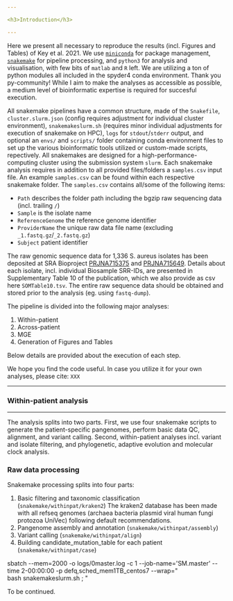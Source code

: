 ```yaml
---

<h3>Introduction</h3>  

---  
```


Here we present all necessary to reproduce the results (incl. Figures and Tables) of Key et al. 2021. We use [`miniconda`](https://conda.io/en/latest/miniconda.html) for package management, [`snakemake`](https://snakemake.readthedocs.io/en/stable/) for pipeline processing, and `python3` for analysis and visualisation, with few bits of `matlab` and `R` left. We are utilizing a ton of python modules all included in the spyder4 conda environment. Thank you py-community! While I aim to make the analyses as accessible as possible, a medium level of bioinformatic expertise is required for succesful execution.

All snakemake pipelines have a common structure, made of the `Snakefile`, `cluster.slurm.json` (config requires adjustment for individual cluster environment), `snakemakeslurm.sh` (requires minor individual adjustments for execution of snakemake on HPC), `logs` for `stdout`/`stderr` output, and optional an `envs/` and `scripts/` folder containing conda environment files to set up the various bioinformatic tools utilized or custom-made scripts, repectively. All snakemakes are designed for a high-performance-computing cluster using the submission system `slurm`. Each snakemake analysis requires in addition to all provided files/folders a `samples.csv` input file. An example `samples.csv` can be found within each respective snakemake folder. The `samples.csv` contains all/some of the following items: 
- `Path` describes the folder path including the bgzip raw sequencing data (incl. trailing `/`)
- `Sample` is the isolate name
- `ReferenceGenome` the reference genome identifier
- `ProviderName` the unique raw data file name (excluding `_1.fastq.gz`/`_2.fastq.gz`)
- `Subject` patient identifier

The raw genomic sequence data for 1,336 S. aureus isolates has been deposited at SRA Bioproject [PRJNA715375](https://www.ncbi.nlm.nih.gov/bioproject/PRJNA715375/) and [PRJNA715649](https://www.ncbi.nlm.nih.gov/bioproject/PRJNA715649/). Details about each isolate, incl. individual Biosample SRR-IDs, are presented in Supplementary Table 10 of the publication, which we also provide as csv here `SOMTable10.tsv`. The entire raw sequence data should be obtained and stored prior to the analysis (eg.  using `fastq-dump`).

The pipeline is divided into the following major analyses:
1. Within-patient
2. Across-patient
3. MGE
4. Generation of Figures and Tables

Below details are provided about the execution of each step.

We hope you find the code useful. In case you utilize it for your own analyses, please cite: `XXX`

---

<h3>Within-patient analysis</h3>  

---

The analysis splits into two parts. First, we use four snakemake scripts to generate the patient-specific pangenomes, perform basic data QC, alignment, and variant calling. Second, within-patient analyses incl. variant and isolate filtering, and phylogenetic, adaptive evolution and molecular clock analysis.

<h3>Raw data processing</h3>  

Snakemake processing splits into four parts:
1. Basic filtering and taxonomic classification (`snakemake/withinpat/kraken2`)
The kraken2 database has been made with all refseq genomes (archaea bacteria plasmid viral human fungi protozoa UniVec) following default recommendations.
2. Pangenome assembly and annotation (`snakemake/withinpat/assembly`)
3. Variant calling (`snakemake/withinpat/align`)
4. Building candidate_mutation_table for each patient (`snakemake/withinpat/case`)

 sbatch --mem=2000 -o logs/0master.log -c 1 --job-name='SM.master' --time 2-00:00:00 -p defq,sched_mem1TB_centos7 --wrap="\
 bash snakemakeslurm.sh ; "





To be continued.




